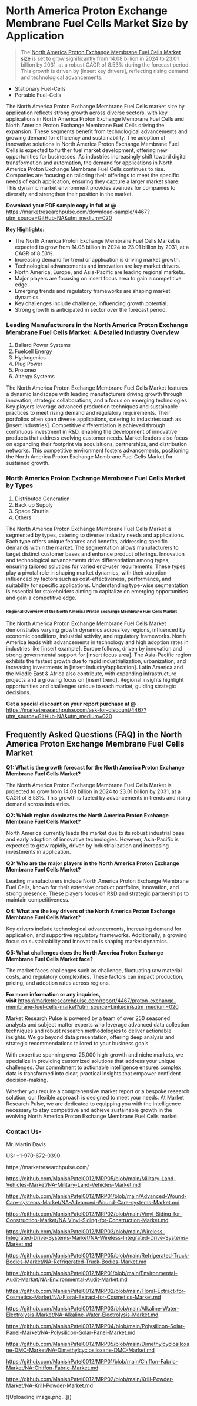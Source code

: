 <h1>North America Proton Exchange Membrane Fuel Cells Market&nbsp;Size by Application</h1><blockquote><p>The <a href="https://marketresearchpulse.com/download-sample/4467?utm_source=GitHub-NA&amp;utm_medium=020">North America Proton Exchange Membrane Fuel Cells Market size</a> is set to grow significantly from 14.08 billion in 2024 to 23.01 billion by 2031, at a robust CAGR of 8.53% during the forecast period. This growth is driven by [insert key drivers], reflecting rising demand and technological advancements.</p></blockquote><ul><li>Stationary Fuel-Cells <li> Portable Fuel-Cells</li></ul><p>The North America Proton Exchange Membrane Fuel Cells market size by application reflects strong growth across diverse sectors, with key applications in North America Proton Exchange Membrane Fuel Cells and North America Proton Exchange Membrane Fuel Cells driving the expansion. These segments benefit from technological advancements and growing demand for efficiency and sustainability. The adoption of innovative solutions in North America Proton Exchange Membrane Fuel Cells is expected to further fuel market development, offering new opportunities for businesses. As industries increasingly shift toward digital transformation and automation, the demand for applications in North America Proton Exchange Membrane Fuel Cells continues to rise. Companies are focusing on tailoring their offerings to meet the specific needs of each application, ensuring they capture a larger market share. This dynamic market environment provides avenues for companies to diversify and strengthen their position in the market.</p><p><strong>Download your PDF sample copy in full at @ </strong><a href="https://marketresearchpulse.com/download-sample/4467?utm_source=GitHub-NA&amp;utm_medium=020">https://marketresearchpulse.com/download-sample/4467?utm_source=GitHub-NA&amp;utm_medium=020</a></p><p><strong>Key Highlights: </strong></p><ul><li>The North America Proton Exchange Membrane Fuel Cells Market is expected to grow from 14.08 billion in 2024 to 23.01 billion by 2031, at a CAGR of 8.53%.</li><li>Increasing demand for trend or application is driving market growth.</li><li>Technological advancements and innovation are key market drivers.</li><li>North America, Europe, and Asia-Pacific are leading regional markets.</li><li>Major players are focusing on insert focus area to gain a competitive edge.</li><li>Emerging trends and regulatory frameworks are shaping market dynamics.</li><li>Key challenges include challenge, influencing growth potential.</li><li>Strong growth is anticipated in sector over the forecast period.</li></ul><h3>Leading Manufacturers in the North America Proton Exchange Membrane Fuel Cells Market: A Detailed Industry Overview</h3><ol><li>Ballard Power Systems</li><li>Fuelcell Energy</li><li>Hydrogenics</li><li>Plug Power</li><li>Protonex</li><li>Altergy Systems</li></ol><div class="flex max-w-full flex-col flex-grow"><div class="min-h-8 text-message flex w-full flex-col items-end gap-2 whitespace-normal break-words [.text-message+&amp;]:mt-5" dir="auto" data-message-author-role="assistant" data-message-id="fd8432e4-4910-450d-b182-61b7bfb0a01f" data-message-model-slug="gpt-4o"><div class="flex w-full flex-col gap-1 empty:hidden first:pt-[3px]"><div class="markdown prose w-full break-words dark:prose-invert light"><p>The North America Proton Exchange Membrane Fuel Cells Market features a dynamic landscape with leading manufacturers driving growth through innovation, strategic collaborations, and a focus on emerging technologies. Key players leverage advanced production techniques and sustainable practices to meet rising demand and regulatory requirements. Their portfolios often span diverse applications, catering to industries such as [insert industries]. Competitive differentiation is achieved through continuous investment in R&amp;D, enabling the development of innovative products that address evolving customer needs. Market leaders also focus on expanding their footprint via acquisitions, partnerships, and distribution networks. This competitive environment fosters advancements, positioning the North America Proton Exchange Membrane Fuel Cells Market for sustained growth.</p></div></div></div></div><h3>North America Proton Exchange Membrane Fuel Cells Market by Types</h3><ol><li>Distributed Generation <li> Back up Supply <li> Space Shuttle <li> Others</li></ol><div class="flex max-w-full flex-col flex-grow"><div class="min-h-8 text-message flex w-full flex-col items-end gap-2 whitespace-normal break-words [.text-message+&amp;]:mt-5" dir="auto" data-message-author-role="assistant" data-message-id="084470be-0bb7-4664-bddf-5156b4f41249" data-message-model-slug="gpt-4o-mini"><div class="flex w-full flex-col gap-1 empty:hidden first:pt-[3px]"><div class="markdown prose w-full break-words dark:prose-invert light"><p>The North America Proton Exchange Membrane Fuel Cells Market is segmented by types, catering to diverse industry needs and applications. Each type offers unique features and benefits, addressing specific demands within the market. The segmentation allows manufacturers to target distinct customer bases and enhance product offerings. Innovation and technological advancements drive differentiation among types, ensuring tailored solutions for varied end-user requirements. These types play a pivotal role in shaping market dynamics, with their adoption influenced by factors such as cost-effectiveness, performance, and suitability for specific applications. Understanding type-wise segmentation is essential for stakeholders aiming to capitalize on emerging opportunities and gain a competitive edge.</p></div></div></div></div><h3><span style="font-size: 11px;">Regional Overview of the North America Proton Exchange Membrane Fuel Cells Market</span></h3><div class="flex max-w-full flex-col flex-grow"><div class="min-h-8 text-message flex w-full flex-col items-end gap-2 whitespace-normal break-words [.text-message+&amp;]:mt-5" dir="auto" data-message-author-role="assistant" data-message-id="e9038762-ce64-4e30-91c9-9bd413514231" data-message-model-slug="gpt-4o-mini"><div class="flex w-full flex-col gap-1 empty:hidden first:pt-[3px]"><div class="markdown prose w-full break-words dark:prose-invert light"><p>The North America Proton Exchange Membrane Fuel Cells Market demonstrates varying growth dynamics across key regions, influenced by economic conditions, industrial activity, and regulatory frameworks. North America leads with advancements in technology and high adoption rates in industries like [insert example]. Europe follows, driven by innovation and strong governmental support for [insert focus area]. The Asia-Pacific region exhibits the fastest growth due to rapid industrialization, urbanization, and increasing investments in [insert industry/application]. Latin America and the Middle East &amp; Africa also contribute, with expanding infrastructure projects and a growing focus on [insert trend]. Regional insights highlight opportunities and challenges unique to each market, guiding strategic decisions.</p></div></div></div></div><p><strong>Get a special discount on your report purchase at @ </strong><a href="https://marketresearchpulse.com/ask-for-discount/4467?utm_source=GitHub-NA&amp;utm_medium=020">https://marketresearchpulse.com/ask-for-discount/4467?utm_source=GitHub-NA&amp;utm_medium=020</a></p><h2>Frequently Asked Questions (FAQ) in the North America Proton Exchange Membrane Fuel Cells Market</h2><p><strong>Q1: What is the growth forecast for the North America Proton Exchange Membrane Fuel Cells Market?</strong></p><p>The North America Proton Exchange Membrane Fuel Cells Market is projected to grow from 14.08 billion in 2024 to 23.01 billion by 2031, at a CAGR of 8.53%. This growth is fueled by advancements in trends and rising demand across industries.</p><p><strong>Q2: Which region dominates the North America Proton Exchange Membrane Fuel Cells Market?</strong></p><p>North America currently leads the market due to its robust industrial base and early adoption of innovative technologies. However, Asia-Pacific is expected to grow rapidly, driven by industrialization and increasing investments in application.</p><p><strong>Q3: Who are the major players in the North America Proton Exchange Membrane Fuel Cells Market?</strong></p><p>Leading manufacturers include North America Proton Exchange Membrane Fuel Cells, known for their extensive product portfolios, innovation, and strong presence. These players focus on R&amp;D and strategic partnerships to maintain competitiveness.</p><p><strong>Q4: What are the key drivers of the North America Proton Exchange Membrane Fuel Cells Market?</strong></p><p>Key drivers include technological advancements, increasing demand for application, and supportive regulatory frameworks. Additionally, a growing focus on sustainability and innovation is shaping market dynamics.</p><p><strong>Q5: What challenges does the North America Proton Exchange Membrane Fuel Cells Market face?</strong></p><p>The market faces challenges such as challenge, fluctuating raw material costs, and regulatory complexities. These factors can impact production, pricing, and adoption rates across regions.</p><p><strong>For more information or any inquiries, visit&nbsp;</strong><a href="https://marketresearchpulse.com/report/4467/proton-exchange-membrane-fuel-cells-market?utm_source=Linkedin&utm_medium=020">https://marketresearchpulse.com/report/4467/proton-exchange-membrane-fuel-cells-market?utm_source=Linkedin&utm_medium=020</a></p><p>Market Research Pulse is powered by a team of over 250 seasoned analysts and subject matter experts who leverage advanced data collection techniques and robust research methodologies to deliver actionable insights. We go beyond data presentation, offering deep analysis and strategic recommendations tailored to your business goals.</p><p>With expertise spanning over 25,000 high-growth and niche markets, we specialize in providing customized solutions that address your unique challenges. Our commitment to actionable intelligence ensures complex data is transformed into clear, practical insights that empower confident decision-making.</p><p>Whether you require a comprehensive market report or a bespoke research solution, our flexible approach is designed to meet your needs. At Market Research Pulse, we are dedicated to equipping you with the intelligence necessary to stay competitive and achieve sustainable growth in the evolving North America Proton Exchange Membrane Fuel Cells market.</p><h3><strong>Contact Us-</strong></h3><p>Mr. Martin Davis</p><p>US: +1-970-672-0390</p><p>https://marketresearchpulse.com/</p><p><a href="https://github.com/ManishPatel0012/MRP05/blob/main/Military-Land-Vehicles-Market/NA-Military-Land-Vehicles-Market.md">https://github.com/ManishPatel0012/MRP05/blob/main/Military-Land-Vehicles-Market/NA-Military-Land-Vehicles-Market.md</a></p><p><a href="https://github.com/ManishPatel0012/MRP01/blob/main/Advanced-Wound-Care-systems-Market/NA-Advanced-Wound-Care-systems-Market.md">https://github.com/ManishPatel0012/MRP01/blob/main/Advanced-Wound-Care-systems-Market/NA-Advanced-Wound-Care-systems-Market.md</a></p><p><a href="https://github.com/ManishPatel0012/MRP02/blob/main/Vinyl-Siding-for-Construction-Market/NA-Vinyl-Siding-for-Construction-Market.md">https://github.com/ManishPatel0012/MRP02/blob/main/Vinyl-Siding-for-Construction-Market/NA-Vinyl-Siding-for-Construction-Market.md</a></p><p><a href="https://github.com/ManishPatel0012/MRP03/blob/main/Wireless-Integrated-Drive-Systems-Market/NA-Wireless-Integrated-Drive-Systems-Market.md">https://github.com/ManishPatel0012/MRP03/blob/main/Wireless-Integrated-Drive-Systems-Market/NA-Wireless-Integrated-Drive-Systems-Market.md</a></p><p><a href="https://github.com/ManishPatel0012/MRP05/blob/main/Refrigerated-Truck-Bodies-Market/NA-Refrigerated-Truck-Bodies-Market.md">https://github.com/ManishPatel0012/MRP05/blob/main/Refrigerated-Truck-Bodies-Market/NA-Refrigerated-Truck-Bodies-Market.md</a></p><p><a href="https://github.com/ManishPatel0012/MRP01/blob/main/Environmental-Audit-Market/NA-Environmental-Audit-Market.md">https://github.com/ManishPatel0012/MRP01/blob/main/Environmental-Audit-Market/NA-Environmental-Audit-Market.md</a></p><p><a href="https://github.com/ManishPatel0012/MRP02/blob/main/Floral-Extract-for-Cosmetics-Market/NA-Floral-Extract-for-Cosmetics-Market.md">https://github.com/ManishPatel0012/MRP02/blob/main/Floral-Extract-for-Cosmetics-Market/NA-Floral-Extract-for-Cosmetics-Market.md</a></p><p><a href="https://github.com/ManishPatel0012/MRP03/blob/main/Alkaline-Water-Electrolysis-Market/NA-Alkaline-Water-Electrolysis-Market.md">https://github.com/ManishPatel0012/MRP03/blob/main/Alkaline-Water-Electrolysis-Market/NA-Alkaline-Water-Electrolysis-Market.md</a></p><p><a href="https://github.com/ManishPatel0012/MRP04/blob/main/Polysilicon-Solar-Panel-Market/NA-Polysilicon-Solar-Panel-Market.md">https://github.com/ManishPatel0012/MRP04/blob/main/Polysilicon-Solar-Panel-Market/NA-Polysilicon-Solar-Panel-Market.md</a></p><p><a href="https://github.com/ManishPatel0012/MRP05/blob/main/Dimethylcyclosiloxane-DMC-Market/NA-Dimethylcyclosiloxane-DMC-Market.md">https://github.com/ManishPatel0012/MRP05/blob/main/Dimethylcyclosiloxane-DMC-Market/NA-Dimethylcyclosiloxane-DMC-Market.md</a></p><p><a href="https://github.com/ManishPatel0012/MRP01/blob/main/Chiffon-Fabric-Market/NA-Chiffon-Fabric-Market.md">https://github.com/ManishPatel0012/MRP01/blob/main/Chiffon-Fabric-Market/NA-Chiffon-Fabric-Market.md</a></p><p><a href="https://github.com/ManishPatel0012/MRP02/blob/main/Krill-Powder-Market/NA-Krill-Powder-Market.md">https://github.com/ManishPatel0012/MRP02/blob/main/Krill-Powder-Market/NA-Krill-Powder-Market.md</a></p>
![Uploading image.png…]()
